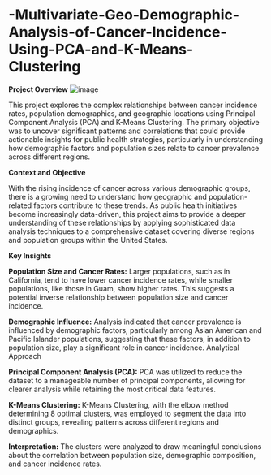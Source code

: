 # -Multivariate-Geo-Demographic-Analysis-of-Cancer-Incidence-Using-PCA-and-K-Means-Clustering

**Project Overview**
![image](https://github.com/user-attachments/assets/e24f2dc8-f38a-4fc4-9cc6-57b312036763)


This project explores the complex relationships between cancer incidence rates, population demographics, and geographic locations using Principal Component Analysis (PCA) and K-Means Clustering. The primary objective was to uncover significant patterns and correlations that could provide actionable insights for public health strategies, particularly in understanding how demographic factors and population sizes relate to cancer prevalence across different regions.

**Context and Objective**

With the rising incidence of cancer across various demographic groups, there is a growing need to understand how geographic and population-related factors contribute to these trends. As public health initiatives become increasingly data-driven, this project aims to provide a deeper understanding of these relationships by applying sophisticated data analysis techniques to a comprehensive dataset covering diverse regions and population groups within the United States.

**Key Insights**

**Population Size and Cancer Rates:** Larger populations, such as in California, tend to have lower cancer incidence rates, while smaller populations, like those in Guam, show higher rates. This suggests a potential inverse relationship between population size and cancer incidence.

**Demographic Influence:** Analysis indicated that cancer prevalence is influenced by demographic factors, particularly among Asian American and Pacific Islander populations, suggesting that these factors, in addition to population size, play a significant role in cancer incidence.
Analytical Approach

**Principal Component Analysis (PCA):** PCA was utilized to reduce the dataset to a manageable number of principal components, allowing for clearer analysis while retaining the most critical data features.

**K-Means Clustering:** K-Means Clustering, with the elbow method determining 8 optimal clusters, was employed to segment the data into distinct groups, revealing patterns across different regions and demographics.

**Interpretation:** The clusters were analyzed to draw meaningful conclusions about the correlation between population size, demographic composition, and cancer incidence rates.
